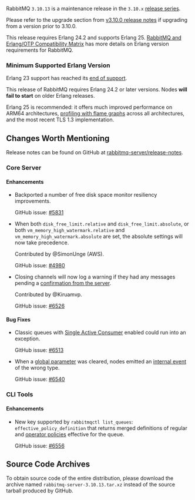 RabbitMQ `3.10.13` is a maintenance release in the `3.10.x` [release series](https://www.rabbitmq.com/versions.html).

Please refer to the upgrade section from [v3.10.0 release notes](https://github.com/rabbitmq/rabbitmq-server/releases/tag/v3.10.0)
if upgrading from a version prior to 3.10.0.

This release requires Erlang 24.2 and supports Erlang 25.
[RabbitMQ and Erlang/OTP Compatibility Matrix](https://www.rabbitmq.com/which-erlang.html) has more details on
Erlang version requirements for RabbitMQ.


### Minimum Supported Erlang Version

Erlang 23 support has reached its [end of support](https://www.rabbitmq.com/which-erlang.html).

This release of RabbitMQ requires Erlang 24.2 or later versions. Nodes **will fail to start** on older Erlang releases.

Erlang 25 is recommended: it offers much improved performance on ARM64 architectures, [profiling with flame graphs](https://blog.rabbitmq.com/posts/2022/05/flame-graphs/)
across all architectures, and the most recent TLS 1.3 implementation.


## Changes Worth Mentioning

Release notes can be found on GitHub at [rabbitmq-server/release-notes](https://github.com/rabbitmq/rabbitmq-server/tree/v3.10.x/release-notes).

### Core Server

#### Enhancements

 * Backported a number of free disk space monitor resiliency improvements.

   GitHub issue: [#5831](https://github.com/rabbitmq/rabbitmq-server/pull/5831)

 * When both `disk_free_limit.relative` and `disk_free_limit.absolute`,
   or both `vm_memory_high_watermark.relative` and `vm_memory_high_watermark.absolute` are set,
   the absolute settings will now take precedence.

   Contributed by @SimonUnge (AWS).

   GitHub issue: [#4980](https://github.com/rabbitmq/rabbitmq-server/issues/4980)

 * Closing channels will now log a warning if they had any messages pending a [confirmation from the server](https://www.rabbitmq.com/publishers.html#data-safety).

   Contributed by @Kiruamvp.

   GitHub issue: [#6526](https://github.com/rabbitmq/rabbitmq-server/pull/6526)

#### Bug Fixes

 * Classic queues with [Single Active Consumer](https://www.rabbitmq.com/consumers.html#single-active-consumer) enabled could run into an exception.

   GitHub issue: [#6513](https://github.com/rabbitmq/rabbitmq-server/pull/6513)

 * When a [global parameter](https://www.rabbitmq.com/parameters.html#parameter-management) was cleared,
   nodes emitted an [internal event](https://www.rabbitmq.com/logging.html#internal-events) of the wrong type.

   GitHub issue: [#6540](https://github.com/rabbitmq/rabbitmq-server/pull/6540)


### CLI Tools

#### Enhancements

 * New key supported by `rabbitmqctl list_queues`: `effective_policy_definition` that returns
   merged definitions of regular and [operator policies](https://www.rabbitmq.com/parameters.html#operator-policies) effective for the queue.

   GitHub issue: [#6556](https://github.com/rabbitmq/rabbitmq-server/pull/6556)


## Source Code Archives

To obtain source code of the entire distribution, please download the archive named `rabbitmq-server-3.10.13.tar.xz`
instead of the source tarball produced by GitHub.
